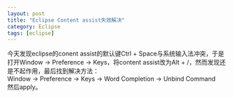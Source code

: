 ```yaml
---
layout: post
title: "Eclipse Content assist失效解决"
category: Eclipse
tags: [eclipse]
---
```


今天发现eclipse的conent assist的默认键Ctrl + Space与系统输入法冲突，于是打开Window -> Preference -> Keys，将content assist改为Alt + /，然而发现还是不起作用，最后找到解决方法：  
Window -> Preference -> Keys -> Word Completion -> Unbind Command  
然后apply。

